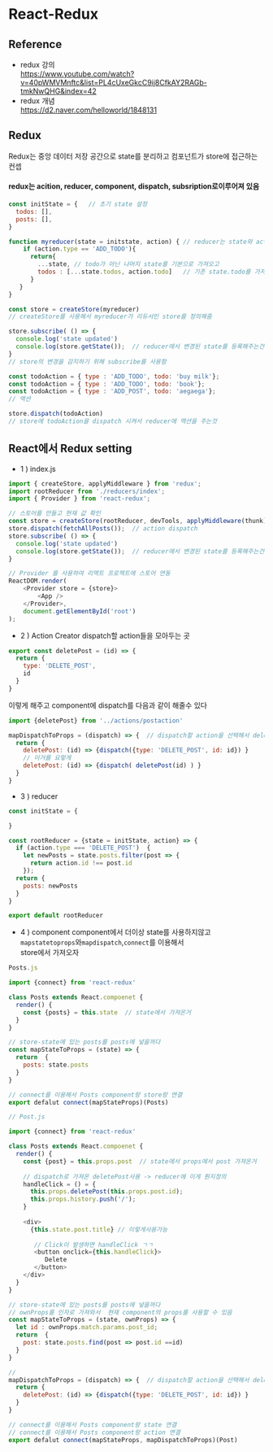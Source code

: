 # React-Redux
## Reference
- redux 강의 <br/>
https://www.youtube.com/watch?v=40pWMVMnftc&list=PL4cUxeGkcC9ij8CfkAY2RAGb-tmkNwQHG&index=42
- redux 개념 <br/>
https://d2.naver.com/helloworld/1848131

## Redux
Redux는 중앙 데이터 저장 공간으로 state를 분리하고 컴포넌트가 store에 접근하는 컨셉
#### redux는 acition, reducer, component, dispatch, subsription로이루어져 있음
```javascript
const initState = {   // 초기 state 설정
  todos: [],
  posts: [],
}

function myreducer(state = initstate, action) { // reducer는 state와 action값을 인자로 받아 New state를 반환해준다
    if (action.type == 'ADD_TODO'){
      return{
        ...state, // todo가 아닌 나머지 state를 기본으로 가져오고 
        todos : [...state.todos, action.todo]   // 기존 state.todo를 가져오고 todo를 추가한다
      }
   }
}

const store = createStore(myreducer)
// createStore를 사용해서 myreducer가 리듀서인 store를 정의해줌

store.subscribe( () => {
  console.log('state updated')
  console.log(store.getState());  // reducer에서 변경된 state를 등록해주는건가?
}
// store의 변경을 감지하기 위해 subscribe를 사용함 

const todoAction = { type : 'ADD_TODO', todo: 'buy milk'};
const todoAction = { type : 'ADD_TODO', todo: 'book'};
const todoAction = { type : 'ADD_POST', todo: 'aegaega'};
// 액션

store.dispatch(todoAction)
// store에 todoAction을 dispatch 시켜서 reducer에 액션을 주는것
```

## React에서 Redux setting
- 1 ) index.js
```javascript
import { createStore, applyMiddleware } from 'redux';
import rootReducer from './reducers/index';
import { Provider } from 'react-redux';

// 스토어를 만들고 현재 값 확인
const store = createStore(rootReducer, devTools, applyMiddleware(thunk));
store.dispatch(fetchAllPosts());  // action dispatch
store.subscribe( () => {
  console.log('state updated')
  console.log(store.getState());  // reducer에서 변경된 state를 등록해주는건가?
}

// Provider 를 사용하여 리액트 프로젝트에 스토어 연동
ReactDOM.render(
    <Provider store = {store}>  
        <App />
    </Provider>,
    document.getElementById('root')
);
```
- 2 ) Action Creator
dispatch할 action들을 모아두는 곳
```javascript
export const deletePost = (id) => {
  return {
    type: 'DELETE_POST',
    id
  }
}
```
이렇게 해주고 component에 dispatch를 다음과 같이 해줄수 있다
```javascript
import {deletePost} from '../actions/postaction'

mapDispatchToProps = (dispatch) => {  // dispatch할 action을 선택해서 deletePost에 저장
  return {
    deletePost: (id) => {dispatch({type: 'DELETE_POST', id: id}) }
    // 이거를 요렇게
    deletePost: (id) => {dispatch( deletePost(id) ) }
  }
}
```

- 3 ) reducer
```javascript
const initState = {

}

const rootReducer = {state = initState, action} => {
  if (action.type === 'DELETE_POST')  {
    let newPosts = state.posts.filter(post => {
      return action.id !== post.id
    });
  return {
    posts: newPosts
  }
}

export default rootReducer
```

- 4 ) component
component에서 더이상 state를 사용하지않고  `mapstatetoprops`와`mapdispatch`,`connect`를 이용해서<br/>
store에서 가져오자
```javascript
Posts.js

import {connect} from 'react-redux'

class Posts extends React.compoenet {
  render() {
    const {posts} = this.state  // state에서 가져온거 
  }
}

// store-state에 있는 posts를 posts에 넣을꺼다
const mapStateToProps = (state) => {
  return  {
    posts: state.posts
  }
}

// connect를 이용해서 Posts component랑 store랑 연결
export defalut connect(mapStateProps)(Posts)
```

```javascript
// Post.js

import {connect} from 'react-redux'

class Posts extends React.compoenet {
  render() {
    const {post} = this.props.post  // state에서 props에서 post 가져온거 
    
    // dispatch로 가져온 deletePost사용 -> reducer에 이게 뭔지정의 
    handleClick = () = {
      this.props.deletePost(this.props.post.id);
      this.props.history.push('/');
    }
    
    <div>
      {this.state.post.title} // 이렇게사용가능
 
       // Click이 발생하면 handleClick ㄱㄱ
       <button onclick={this.handleClick}>
          Delete
       </button>
    </div>
  }
}

// store-state에 있는 posts를 posts에 넣을꺼다
// ownProps를 인자로 가져와서  현재 component의 props를 사용할 수 있음
const mapStateToProps = (state, ownProps) => { 
  let id : ownProps.match.params.post_id;
  return  {
    post: state.posts.find(post => post.id ==id)
  }
}

//
mapDispatchToProps = (dispatch) => {  // dispatch할 action을 선택해서 deletePost에 저장
  return {
    deletePost: (id) => {dispatch({type: 'DELETE_POST', id: id}) }
  }
}

// connect를 이용해서 Posts component랑 state 연결
// connect를 이용해서 Posts component랑 action 연결
export defalut connect(mapStateProps, mapDispatchToProps)(Post)
```
